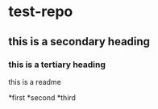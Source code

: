 # test-repo

## this is a secondary heading
### this is a tertiary heading
this is a readme

*first
*second
*third

